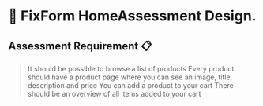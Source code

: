 # 🚩 FixForm HomeAssessment Design.

## **Assessment Requirement** 📋

> It should be possible to browse a list of products
> Every product should have a product page where you can see an image, title, description and price 
> You can add a product to your cart 
> There should be an overview of all items added to your cart  
